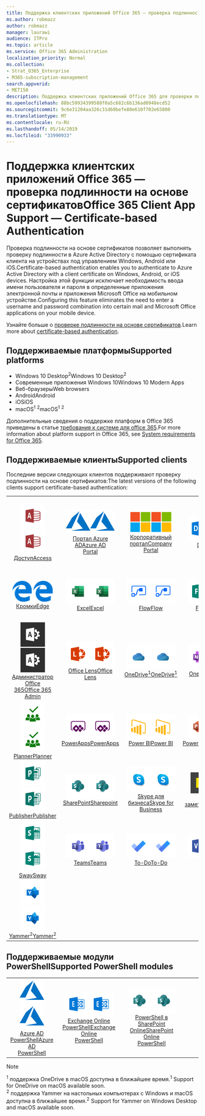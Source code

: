 ```yaml
---
title: Поддержка клиентских приложений Office 365 — проверка подлинности на основе сертификатов
ms.author: robmazz
author: robmazz
manager: laurawi
audience: ITPro
ms.topic: article
ms.service: Office 365 Administration
localization_priority: Normal
ms.collection:
- Strat_O365_Enterprise
- M365-subscription-management
search.appverid:
- MET150
description: Поддержка клиентских приложений Office 365 для проверки подлинности на основе сертификатов.
ms.openlocfilehash: 88bc59934399588f0a5c682c6b136ad0948ecd52
ms.sourcegitcommit: 9c6e31204aa326c31d60befe80e610f702e65800
ms.translationtype: MT
ms.contentlocale: ru-RU
ms.lasthandoff: 05/14/2019
ms.locfileid: "33990933"
---
```

# <a name="office-365-client-app-support--certificate-based-authentication"></a><span data-ttu-id="2d135-103">Поддержка клиентских приложений Office 365 — проверка подлинности на основе сертификатов</span><span class="sxs-lookup"><span data-stu-id="2d135-103">Office 365 Client App Support — Certificate-based Authentication</span></span>

<span data-ttu-id="2d135-104">Проверка подлинности на основе сертификатов позволяет выполнять проверку подлинности в Azure Active Directory с помощью сертификата клиента на устройствах под управлением Windows, Android или iOS.</span><span class="sxs-lookup"><span data-stu-id="2d135-104">Certificate-based authentication enables you to authenticate to Azure Active Directory with a client certificate on Windows, Android, or iOS devices.</span></span> <span data-ttu-id="2d135-105">Настройка этой функции исключает необходимость ввода имени пользователя и пароля в определенные приложения электронной почты и приложения Microsoft Office на мобильном устройстве.</span><span class="sxs-lookup"><span data-stu-id="2d135-105">Configuring this feature eliminates the need to enter a username and password combination into certain mail and Microsoft Office applications on your mobile device.</span></span>

<span data-ttu-id="2d135-106">Узнайте больше о [проверке подлинности на основе сертификатов](https://docs.microsoft.com/azure/active-directory/authentication/active-directory-certificate-based-authentication-get-started).</span><span class="sxs-lookup"><span data-stu-id="2d135-106">Learn more about [certificate-based authentication](https://docs.microsoft.com/azure/active-directory/authentication/active-directory-certificate-based-authentication-get-started).</span></span>

## <a name="supported-platforms"></a><span data-ttu-id="2d135-107">Поддерживаемые платформы</span><span class="sxs-lookup"><span data-stu-id="2d135-107">Supported platforms</span></span>

 - <span data-ttu-id="2d135-108">Windows 10 Desktop<sup>2</sup></span><span class="sxs-lookup"><span data-stu-id="2d135-108">Windows 10 Desktop<sup>2</sup></span></span>
 - <span data-ttu-id="2d135-109">Современные приложения Windows 10</span><span class="sxs-lookup"><span data-stu-id="2d135-109">Windows 10 Modern Apps</span></span>
 - <span data-ttu-id="2d135-110">Веб-браузеры</span><span class="sxs-lookup"><span data-stu-id="2d135-110">Web browsers</span></span>
 - <span data-ttu-id="2d135-111">Android</span><span class="sxs-lookup"><span data-stu-id="2d135-111">Android</span></span>
 - <span data-ttu-id="2d135-112">iOS</span><span class="sxs-lookup"><span data-stu-id="2d135-112">iOS</span></span>
 - <span data-ttu-id="2d135-113">macOS<sup>1</sup> <sup>2</sup></span><span class="sxs-lookup"><span data-stu-id="2d135-113">macOS<sup>1</sup> <sup>2</sup></span></span>

<span data-ttu-id="2d135-114">Дополнительные сведения о поддержке платформ в Office 365 приведены в статье [требования к системе для office 365](https://products.office.com/office-system-requirements).</span><span class="sxs-lookup"><span data-stu-id="2d135-114">For more information about platform support in Office 365, see [System requirements for Office 365](https://products.office.com/office-system-requirements).</span></span>

## <a name="supported-clients"></a><span data-ttu-id="2d135-115">Поддерживаемые клиенты</span><span class="sxs-lookup"><span data-stu-id="2d135-115">Supported clients</span></span>

<span data-ttu-id="2d135-116">Последние версии следующих клиентов поддерживают проверку подлинности на основе сертификатов:</span><span class="sxs-lookup"><span data-stu-id="2d135-116">The latest versions of the following clients support certificate-based authentication:</span></span>

| | | | | | |
|:---:|:---:|:---:|:---:|:---:|:---:|
| <span data-ttu-id="2d135-117">![Значок доступа](media/o365-access-64x64.png)</span><span class="sxs-lookup"><span data-stu-id="2d135-117">![Access icon](media/o365-access-64x64.png)</span></span> <br> [<span data-ttu-id="2d135-118">Доступ</span><span class="sxs-lookup"><span data-stu-id="2d135-118">Access</span></span>](https://products.office.com/access) | <span data-ttu-id="2d135-119">![Значок Azure](media/o365-azure-64x64.png)</span><span class="sxs-lookup"><span data-stu-id="2d135-119">![Azure icon](media/o365-azure-64x64.png)</span></span> <br> [<span data-ttu-id="2d135-120">Портал Azure <br> AD</span><span class="sxs-lookup"><span data-stu-id="2d135-120">Azure AD <br> Portal </span></span>](https://azure.microsoft.com/features/azure-portal/) | <span data-ttu-id="2d135-121">![Значок портала компании](media/o365-microsoft-64x64.png)</span><span class="sxs-lookup"><span data-stu-id="2d135-121">![Company portal icon](media/o365-microsoft-64x64.png)</span></span> <br> [<span data-ttu-id="2d135-122">Корпоративный <br> портал</span><span class="sxs-lookup"><span data-stu-id="2d135-122">Company <br> Portal </span></span>](https://docs.microsoft.com/intune-user-help/sign-in-to-the-company-portal) | <span data-ttu-id="2d135-123">![Значок delve](media/o365-delve-64x64.png)</span><span class="sxs-lookup"><span data-stu-id="2d135-123">![Delve icon](media/o365-delve-64x64.png)</span></span> <br> [<span data-ttu-id="2d135-124">Delve</span><span class="sxs-lookup"><span data-stu-id="2d135-124">Delve</span></span>](https://products.office.com/business/intelligent-search) | <span data-ttu-id="2d135-125">![Значок Dynamics 365](media/o365-dynamics365-64x64.png)</span><span class="sxs-lookup"><span data-stu-id="2d135-125">![Dynamics 365 icon](media/o365-dynamics365-64x64.png)</span></span> <br> [<span data-ttu-id="2d135-126">Dynamics 365</span><span class="sxs-lookup"><span data-stu-id="2d135-126">Dynamics 365</span></span>](https://dynamics.microsoft.com) 
| <span data-ttu-id="2d135-127">![Значок пограничного сервера](media/o365-edge-64x64.png)</span><span class="sxs-lookup"><span data-stu-id="2d135-127">![Edge icon](media/o365-edge-64x64.png)</span></span> <br> [<span data-ttu-id="2d135-128">Кромки</span><span class="sxs-lookup"><span data-stu-id="2d135-128">Edge</span></span>](https://www.microsoft.com/windows/microsoft-edge) | <span data-ttu-id="2d135-129">![Значок Excel](media/o365-excel-64x64.png)</span><span class="sxs-lookup"><span data-stu-id="2d135-129">![Excel icon](media/o365-excel-64x64.png)</span></span> <br> [<span data-ttu-id="2d135-130">Excel</span><span class="sxs-lookup"><span data-stu-id="2d135-130">Excel</span></span>](https://products.office.com/excel) | <span data-ttu-id="2d135-131">![Значок "Flow"](media/o365-flow-64x64.png)</span><span class="sxs-lookup"><span data-stu-id="2d135-131">![Flow icon](media/o365-flow-64x64.png)</span></span> <br> [<span data-ttu-id="2d135-132">Flow</span><span class="sxs-lookup"><span data-stu-id="2d135-132">Flow</span></span>](https://flow.microsoft.com) | <span data-ttu-id="2d135-133">![Значок форм](media/o365-forms-64x64.png)</span><span class="sxs-lookup"><span data-stu-id="2d135-133">![Forms icon](media/o365-forms-64x64.png)</span></span> <br> [<span data-ttu-id="2d135-134">Forms</span><span class="sxs-lookup"><span data-stu-id="2d135-134">Forms</span></span>](https://flow.microsoft.com/connectors/shared_microsoftforms/microsoft-forms/) | <span data-ttu-id="2d135-135">![Значок Kaizala](media/o365-kaizala-64x64.png)</span><span class="sxs-lookup"><span data-stu-id="2d135-135">![Kaizala icon](media/o365-kaizala-64x64.png)</span></span> <br> [<span data-ttu-id="2d135-136">Kaizala</span><span class="sxs-lookup"><span data-stu-id="2d135-136">Kaizala</span></span>](https://products.office.com/en/business/microsoft-kaizala) 
| <span data-ttu-id="2d135-137">![Значок администратора Office 365](media/o365-o365admin-64x64.png)</span><span class="sxs-lookup"><span data-stu-id="2d135-137">![Office 365 Admin icon](media/o365-o365admin-64x64.png)</span></span> <br> [<span data-ttu-id="2d135-138">Администратор Office <br> 365</span><span class="sxs-lookup"><span data-stu-id="2d135-138">Office 365 <br> Admin</span></span>](https://products.office.com/business/manage-office-365-admin-app) | <span data-ttu-id="2d135-139">![Значок лупы](media/o365-lens-64x64.png)</span><span class="sxs-lookup"><span data-stu-id="2d135-139">![Lens icon](media/o365-lens-64x64.png)</span></span> <br> [<span data-ttu-id="2d135-140">Office Lens</span><span class="sxs-lookup"><span data-stu-id="2d135-140">Office Lens</span></span>](https://www.microsoft.com/p/office-lens/9wzdncrfj3t8?activetab=pivot%3Aoverviewtab) | <span data-ttu-id="2d135-141">![Значок OneDrive для бизнеса](media/o365-OneDrive-64x64.png)</span><span class="sxs-lookup"><span data-stu-id="2d135-141">![OneDrive for Business icon](media/o365-OneDrive-64x64.png)</span></span> <br> [<span data-ttu-id="2d135-142">OneDrive<sup>1</sup></span><span class="sxs-lookup"><span data-stu-id="2d135-142">OneDrive<sup>1</sup></span></span>](https://products.office.com/onedrive-for-business/online-cloud-storage) |  <span data-ttu-id="2d135-143">![Значок OneNote](media/o365-OneNote-64x64.png)</span><span class="sxs-lookup"><span data-stu-id="2d135-143">![OneNote icon](media/o365-OneNote-64x64.png)</span></span> <br> [<span data-ttu-id="2d135-144">OneNote</span><span class="sxs-lookup"><span data-stu-id="2d135-144">OneNote</span></span>](https://products.office.com/onenote) | <span data-ttu-id="2d135-145">![Значок Outlook](media/o365-outlook-64x64.png)</span><span class="sxs-lookup"><span data-stu-id="2d135-145">![Outlook icon](media/o365-outlook-64x64.png)</span></span> <br> [<span data-ttu-id="2d135-146">Outlook</span><span class="sxs-lookup"><span data-stu-id="2d135-146">Outlook</span></span>](https://products.office.com/outlook) 
| <span data-ttu-id="2d135-147">![Значок планировщика](media/o365-planner-64x64.png)</span><span class="sxs-lookup"><span data-stu-id="2d135-147">![Planner icon](media/o365-planner-64x64.png)</span></span> <br> [<span data-ttu-id="2d135-148">Planner</span><span class="sxs-lookup"><span data-stu-id="2d135-148">Planner</span></span>](https://products.office.com/business/task-management-software) | <span data-ttu-id="2d135-149">![Значок PowerApps](media/o365-powerapps-64x64.png)</span><span class="sxs-lookup"><span data-stu-id="2d135-149">![PowerApps icon](media/o365-powerapps-64x64.png)</span></span> <br> [<span data-ttu-id="2d135-150">PowerApps</span><span class="sxs-lookup"><span data-stu-id="2d135-150">PowerApps </span></span>](https://powerapps.microsoft.com) | <span data-ttu-id="2d135-151">![Значок PowerBI](media/o365-powerbi-64x64.png)</span><span class="sxs-lookup"><span data-stu-id="2d135-151">![PowerBI icon](media/o365-powerbi-64x64.png)</span></span> <br> [<span data-ttu-id="2d135-152">Power BI</span><span class="sxs-lookup"><span data-stu-id="2d135-152">Power BI</span></span>](https://powerbi.microsoft.com)| <span data-ttu-id="2d135-153">![Значок PowerPoint](media/o365-powerpoint-64x64.png)</span><span class="sxs-lookup"><span data-stu-id="2d135-153">![PowerPoint icon](media/o365-powerpoint-64x64.png)</span></span> <br> [<span data-ttu-id="2d135-154">PowerPoint</span><span class="sxs-lookup"><span data-stu-id="2d135-154">PowerPoint</span></span>](https://products.office.com/powerpoint) | <span data-ttu-id="2d135-155">![Значок проекта](media/o365-project-64x64.png)</span><span class="sxs-lookup"><span data-stu-id="2d135-155">![Project icon](media/o365-project-64x64.png)</span></span> <br> [<span data-ttu-id="2d135-156">Project</span><span class="sxs-lookup"><span data-stu-id="2d135-156">Project</span></span>](https://products.office.com/project) 
| <span data-ttu-id="2d135-157">![Значок Publisher](media/o365-publisher-64x64.png)</span><span class="sxs-lookup"><span data-stu-id="2d135-157">![Publisher icon](media/o365-publisher-64x64.png)</span></span> <br> [<span data-ttu-id="2d135-158">Publisher</span><span class="sxs-lookup"><span data-stu-id="2d135-158">Publisher</span></span>](https://products.office.com/publisher) | <span data-ttu-id="2d135-159">![Значок SharePoint](media/o365-sharepoint-64x64.png)</span><span class="sxs-lookup"><span data-stu-id="2d135-159">![SharePoint icon](media/o365-sharepoint-64x64.png)</span></span> <br> [<span data-ttu-id="2d135-160">SharePoint</span><span class="sxs-lookup"><span data-stu-id="2d135-160">Sharepoint</span></span>](https://products.office.com/sharepoint) | <span data-ttu-id="2d135-161">![Значок Skype для бизнеса](media/o365-skypeforbusiness-64x64.png)</span><span class="sxs-lookup"><span data-stu-id="2d135-161">![Skype for Business icon](media/o365-skypeforbusiness-64x64.png)</span></span> <br> [<span data-ttu-id="2d135-162">Skype для <br> бизнеса</span><span class="sxs-lookup"><span data-stu-id="2d135-162">Skype for <br> Business</span></span>](https://www.skype.com/business/) | <span data-ttu-id="2d135-163">![Значок клейких заметок](media/o365-stickynotes-64x64.png)</span><span class="sxs-lookup"><span data-stu-id="2d135-163">![Sticky Notes icon](media/o365-stickynotes-64x64.png)</span></span> <br> [<span data-ttu-id="2d135-164">Клейкие заметки</span><span class="sxs-lookup"><span data-stu-id="2d135-164">Sticky Notes</span></span>](https://www.microsoft.com/p/microsoft-sticky-notes/9nblggh4qghw) | <span data-ttu-id="2d135-165">![Значок потока](media/o365-stream-64x64.png)</span><span class="sxs-lookup"><span data-stu-id="2d135-165">![Stream icon](media/o365-stream-64x64.png)</span></span> <br> [<span data-ttu-id="2d135-166">Stream</span><span class="sxs-lookup"><span data-stu-id="2d135-166">Stream</span></span>](https://stream.microsoft.com) 
| <span data-ttu-id="2d135-167">![Значок Sway](media/o365-sway-64x64.png)</span><span class="sxs-lookup"><span data-stu-id="2d135-167">![Sway icon](media/o365-sway-64x64.png)</span></span> <br> [<span data-ttu-id="2d135-168">Sway</span><span class="sxs-lookup"><span data-stu-id="2d135-168">Sway</span></span>](https://sway.com) | <span data-ttu-id="2d135-169">![Значок рабочих групп](media/o365-teams-64x64.png)</span><span class="sxs-lookup"><span data-stu-id="2d135-169">![Teams icon](media/o365-teams-64x64.png)</span></span> <br> [<span data-ttu-id="2d135-170">Teams</span><span class="sxs-lookup"><span data-stu-id="2d135-170">Teams</span></span>](https://products.office.com/microsoft-teams/group-chat-software) | <span data-ttu-id="2d135-171">![Значок дел](media/o365-todo-64x64.png)</span><span class="sxs-lookup"><span data-stu-id="2d135-171">![To-Do icon](media/o365-todo-64x64.png)</span></span> <br> [<span data-ttu-id="2d135-172">To-Do</span><span class="sxs-lookup"><span data-stu-id="2d135-172">To-Do</span></span>](https://todo.microsoft.com) | <span data-ttu-id="2d135-173">![Значок Visio](media/o365-visio-64x64.png)</span><span class="sxs-lookup"><span data-stu-id="2d135-173">![Visio icon](media/o365-visio-64x64.png)</span></span> <br> [<span data-ttu-id="2d135-174">Visio</span><span class="sxs-lookup"><span data-stu-id="2d135-174">Visio</span></span>](https://products.office.com/visio/flowchart-software) | <span data-ttu-id="2d135-175">![Значок Word](media/o365-word-64x64.png)</span><span class="sxs-lookup"><span data-stu-id="2d135-175">![Word icon](media/o365-word-64x64.png)</span></span> <br> [<span data-ttu-id="2d135-176">Word</span><span class="sxs-lookup"><span data-stu-id="2d135-176">Word</span></span>](https://products.office.com/word) 
| <span data-ttu-id="2d135-177">![Значок Yammer](media/o365-yammer-64x64.png)</span><span class="sxs-lookup"><span data-stu-id="2d135-177">![Yammer icon](media/o365-yammer-64x64.png)</span></span> <br> [<span data-ttu-id="2d135-178">Yammer<sup>2</sup></span><span class="sxs-lookup"><span data-stu-id="2d135-178">Yammer<sup>2</sup></span></span>](https://products.office.com/yammer/yammer-overview) |

## <a name="supported-powershell-modules"></a><span data-ttu-id="2d135-179">Поддерживаемые модули PowerShell</span><span class="sxs-lookup"><span data-stu-id="2d135-179">Supported PowerShell modules</span></span>

| | | | | | |
|:---:|:---:|:---:|:---:|:---:|:---:|
| <span data-ttu-id="2d135-180">![Значок Azure](media/o365-azure-64x64.png)</span><span class="sxs-lookup"><span data-stu-id="2d135-180">![Azure icon](media/o365-azure-64x64.png)</span></span> <br> [<span data-ttu-id="2d135-181">Azure AD <br> PowerShell</span><span class="sxs-lookup"><span data-stu-id="2d135-181">Azure AD <br> PowerShell</span></span>](https://docs.microsoft.com/powershell/azure/active-directory/overview?view=azureadps-2.0) | <span data-ttu-id="2d135-182">![Значок Exchange](media/o365-exchange-64x64.png)</span><span class="sxs-lookup"><span data-stu-id="2d135-182">![Exchange icon](media/o365-exchange-64x64.png)</span></span> <br> [<span data-ttu-id="2d135-183">Exchange Online <br> PowerShell</span><span class="sxs-lookup"><span data-stu-id="2d135-183">Exchange Online <br> PowerShell</span></span>](https://docs.microsoft.com/powershell/exchange/exchange-online/exchange-online-powershell?view=exchange-ps) | <span data-ttu-id="2d135-184">![Значок SharePoint](media/o365-sharepoint-64x64.png)</span><span class="sxs-lookup"><span data-stu-id="2d135-184">![SharePoint icon](media/o365-sharepoint-64x64.png)</span></span> <br> [<span data-ttu-id="2d135-185">PowerShell в <br> SharePoint Online</span><span class="sxs-lookup"><span data-stu-id="2d135-185">SharePoint Online <br> PowerShell</span></span>](https://docs.microsoft.com/sharepoint/manage-team-and-communication-sites-in-powershell)

> [!NOTE]
> <span data-ttu-id="2d135-186"><sup>1</sup> поддержка OneDrive в macOS доступна в ближайшее время.</span><span class="sxs-lookup"><span data-stu-id="2d135-186"><sup>1</sup> Support for OneDrive on macOS available soon.</span></span> <br>
> <span data-ttu-id="2d135-187"><sup>2</sup> поддержка Yammer на настольных компьютерах с Windows и macOS доступна в ближайшее время.</span><span class="sxs-lookup"><span data-stu-id="2d135-187"><sup>2</sup> Support for Yammer on Windows Desktop and macOS available soon.</span></span>